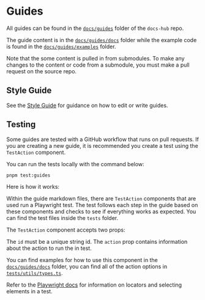 
# Guides

All guides can be found in the [`docs/guides`](https://github.com/FuelLabs/docs-hub/tree/master/docs/guides) folder of the `docs-hub` repo.

The guide content is in the [`docs/guides/docs`](https://github.com/FuelLabs/docs-hub/tree/master/docs/guides/docs) folder while the example code is found in the [`docs/guides/examples`](https://github.com/FuelLabs/docs-hub/tree/master/docs/guides/examples) folder.

Note that the some content is pulled in from submodules. To make any changes to the content or code from a submodule, you must make a pull request on the source repo.

## Style Guide

See the [Style Guide](/docs/contributing/style-guide) for guidance on how to edit or write guides.

## Testing

Some guides are tested with a GitHub workflow that runs on pull requests.
If you are creating a new guide, it is recommended you create a test using the `TestAction` component.

You can run the tests locally with the command below:

```sh
pnpm test:guides
```

Here is how it works:

Within the guide markdown files, there are `TestAction` components that are used run a Playwright test. The test follows each step in the guide based on these components and checks to see if everything works as expected. You can find the test files inside the `tests` folder.

The `TestAction` component accepts two props:

<CodeImport
  file="../../src/components/TestAction.tsx"
  comment="test-action-props"
  commentType="//"
  lang="tsx"
/>

The `id`  must be a unique string id.
The `action`  prop contains information about the action to run the in test.

You can find examples for how to use this component in the [`docs/guides/docs`](https://github.com/FuelLabs/docs-hub/tree/master/docs/guides/docs) folder, you can find all of the action options in [`tests/utils/types.ts`](https://github.com/FuelLabs/docs-hub/blob/master/tests/utils/types.ts).

Refer to the [Playwright docs](https://playwright.dev/) for information on locators and selecting elements in a test.
